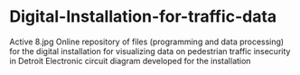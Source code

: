 # Digital-Installation-for-traffic-data
Active 8.jpg
Online repository of files (programming and data processing) for the digital installation for visualizing data on pedestrian traffic insecurity in Detroit
Electronic circuit diagram developed for the installation
